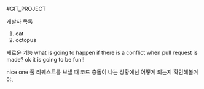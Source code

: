 #GIT_PROJECT

개발자 목록
1. cat
2. octopus

새로운 기능
what is going to happen
if there is a conflict when pull request is made?
ok it is going to be fun!!


nice one
풀 리퀘스트를 보낼 때 코드 충돌이 나는 상황에선 어떻게 되는지 확인해볼거야.


